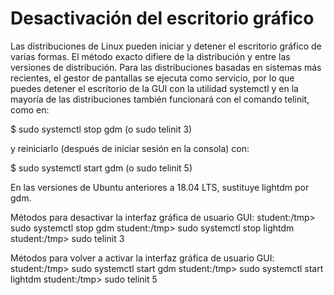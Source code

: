 # Desactivación del escritorio gráfico

Las distribuciones de Linux pueden iniciar y detener el escritorio gráfico de varias formas. El método exacto difiere de la distribución y entre las versiones de distribución. Para las distribuciones basadas en sistemas más recientes, el gestor de pantallas se ejecuta como servicio, por lo que puedes detener el escritorio de la GUI con la utilidad systemctl y en la mayoría de las distribuciones también funcionará con el comando telinit, como en:

$ sudo systemctl stop gdm (o sudo telinit 3)

y reiniciarlo (después de iniciar sesión en la consola) con:

$ sudo systemctl start gdm (o sudo telinit 5)

En las versiones de Ubuntu anteriores a 18.04 LTS, sustituye lightdm por gdm.

Métodos para desactivar la interfaz gráfica de usuario GUI:
     student:/tmp> sudo systemctl stop gdm
     student:/tmp> sudo systemctl stop lightdm
     student:/tmp> sudo telinit 3
      
Métodos para volver a activar la interfaz gráfica de usuario GUI:
     student:/tmp> sudo systemctl start gdm
     student:/tmp> sudo systemctl start lightdm
     student:/tmp> sudo telinit 5